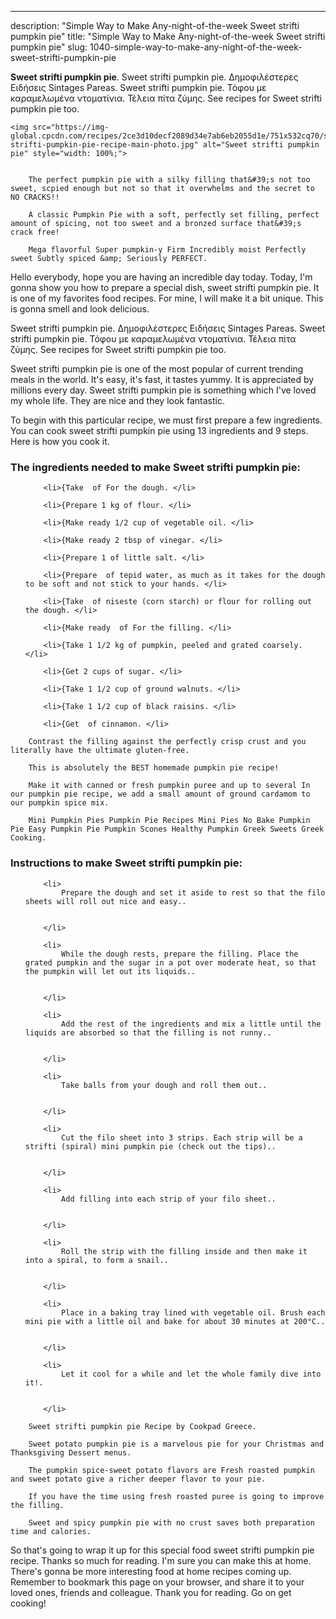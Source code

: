 ---
description: "Simple Way to Make Any-night-of-the-week Sweet strifti pumpkin pie"
title: "Simple Way to Make Any-night-of-the-week Sweet strifti pumpkin pie"
slug: 1040-simple-way-to-make-any-night-of-the-week-sweet-strifti-pumpkin-pie

<p>
	<strong>Sweet strifti pumpkin pie</strong>. 
	Sweet strifti pumpkin pie. Δημοφιλέστερες Ειδήσεις Sintages Pareas. Sweet strifti pumpkin pie. Τόφου με καραμελωμένα ντοματίνια. Τέλεια πίτα ζύμης. See recipes for Sweet strifti pumpkin pie too.
</p>
<p>
	
	<img src="https://img-global.cpcdn.com/recipes/2ce3d10decf2089d34e7ab6eb2055d1e/751x532cq70/sweet-strifti-pumpkin-pie-recipe-main-photo.jpg" alt="Sweet strifti pumpkin pie" style="width: 100%;">
	
	
		The perfect pumpkin pie with a silky filling that&#39;s not too sweet, scpied enough but not so that it overwhelms and the secret to NO CRACKS!!
	
		A classic Pumpkin Pie with a soft, perfectly set filling, perfect amount of spicing, not too sweet and a bronzed surface that&#39;s crack free!
	
		Mega flavorful Super pumpkin-y Firm Incredibly moist Perfectly sweet Subtly spiced &amp; Seriously PERFECT.
	
</p>
<p>
	Hello everybody, hope you are having an incredible day today. Today, I'm gonna show you how to prepare a special dish, sweet strifti pumpkin pie. It is one of my favorites food recipes. For mine, I will make it a bit unique. This is gonna smell and look delicious.
</p>
	
<p>
	Sweet strifti pumpkin pie. Δημοφιλέστερες Ειδήσεις Sintages Pareas. Sweet strifti pumpkin pie. Τόφου με καραμελωμένα ντοματίνια. Τέλεια πίτα ζύμης. See recipes for Sweet strifti pumpkin pie too.
</p>
<p>
	Sweet strifti pumpkin pie is one of the most popular of current trending meals in the world. It's easy, it's fast, it tastes yummy. It is appreciated by millions every day. Sweet strifti pumpkin pie is something which I've loved my whole life. They are nice and they look fantastic.
</p>

<p>
To begin with this particular recipe, we must first prepare a few ingredients. You can cook sweet strifti pumpkin pie using 13 ingredients and 9 steps. Here is how you cook it.
</p>

<h3>The ingredients needed to make Sweet strifti pumpkin pie:</h3>

<ol>
	
		<li>{Take  of For the dough. </li>
	
		<li>{Prepare 1 kg of flour. </li>
	
		<li>{Make ready 1/2 cup of vegetable oil. </li>
	
		<li>{Make ready 2 tbsp of vinegar. </li>
	
		<li>{Prepare 1 of little salt. </li>
	
		<li>{Prepare  of tepid water, as much as it takes for the dough to be soft and not stick to your hands. </li>
	
		<li>{Take  of niseste (corn starch) or flour for rolling out the dough. </li>
	
		<li>{Make ready  of For the filling. </li>
	
		<li>{Take 1 1/2 kg of pumpkin, peeled and grated coarsely. </li>
	
		<li>{Get 2 cups of sugar. </li>
	
		<li>{Take 1 1/2 cup of ground walnuts. </li>
	
		<li>{Take 1 1/2 cup of black raisins. </li>
	
		<li>{Get  of cinnamon. </li>
	
</ol>
<p>
	
		Contrast the filling against the perfectly crisp crust and you literally have the ultimate gluten-free.
	
		This is absolutely the BEST homemade pumpkin pie recipe!
	
		Make it with canned or fresh pumpkin puree and up to several In our pumpkin pie recipe, we add a small amount of ground cardamom to our pumpkin spice mix.
	
		Mini Pumpkin Pies Pumpkin Pie Recipes Mini Pies No Bake Pumpkin Pie Easy Pumpkin Pie Pumpkin Scones Healthy Pumpkin Greek Sweets Greek Cooking.
	
</p>

<h3>Instructions to make Sweet strifti pumpkin pie:</h3>

<ol>
	
		<li>
			Prepare the dough and set it aside to rest so that the filo sheets will roll out nice and easy..
			
			
		</li>
	
		<li>
			While the dough rests, prepare the filling. Place the grated pumpkin and the sugar in a pot over moderate heat, so that the pumpkin will let out its liquids..
			
			
		</li>
	
		<li>
			Add the rest of the ingredients and mix a little until the liquids are absorbed so that the filling is not runny..
			
			
		</li>
	
		<li>
			Take balls from your dough and roll them out..
			
			
		</li>
	
		<li>
			Cut the filo sheet into 3 strips. Each strip will be a strifti (spiral) mini pumpkin pie (check out the tips)..
			
			
		</li>
	
		<li>
			Add filling into each strip of your filo sheet..
			
			
		</li>
	
		<li>
			Roll the strip with the filling inside and then make it into a spiral, to form a snail..
			
			
		</li>
	
		<li>
			Place in a baking tray lined with vegetable oil. Brush each mini pie with a little oil and bake for about 30 minutes at 200°C..
			
			
		</li>
	
		<li>
			Let it cool for a while and let the whole family dive into it!.
			
			
		</li>
	
</ol>

<p>
	
		Sweet strifti pumpkin pie Recipe by Cookpad Greece.
	
		Sweet potato pumpkin pie is a marvelous pie for your Christmas and Thanksgiving Dessert menus.
	
		The pumpkin spice-sweet potato flavors are Fresh roasted pumpkin and sweet potato give a richer deeper flavor to your pie.
	
		If you have the time using fresh roasted puree is going to improve the filling.
	
		Sweet and spicy pumpkin pie with no crust saves both preparation time and calories.
	
</p>

<p>
	So that's going to wrap it up for this special food sweet strifti pumpkin pie recipe. Thanks so much for reading. I'm sure you can make this at home. There's gonna be more interesting food at home recipes coming up. Remember to bookmark this page on your browser, and share it to your loved ones, friends and colleague. Thank you for reading. Go on get cooking!
</p>
